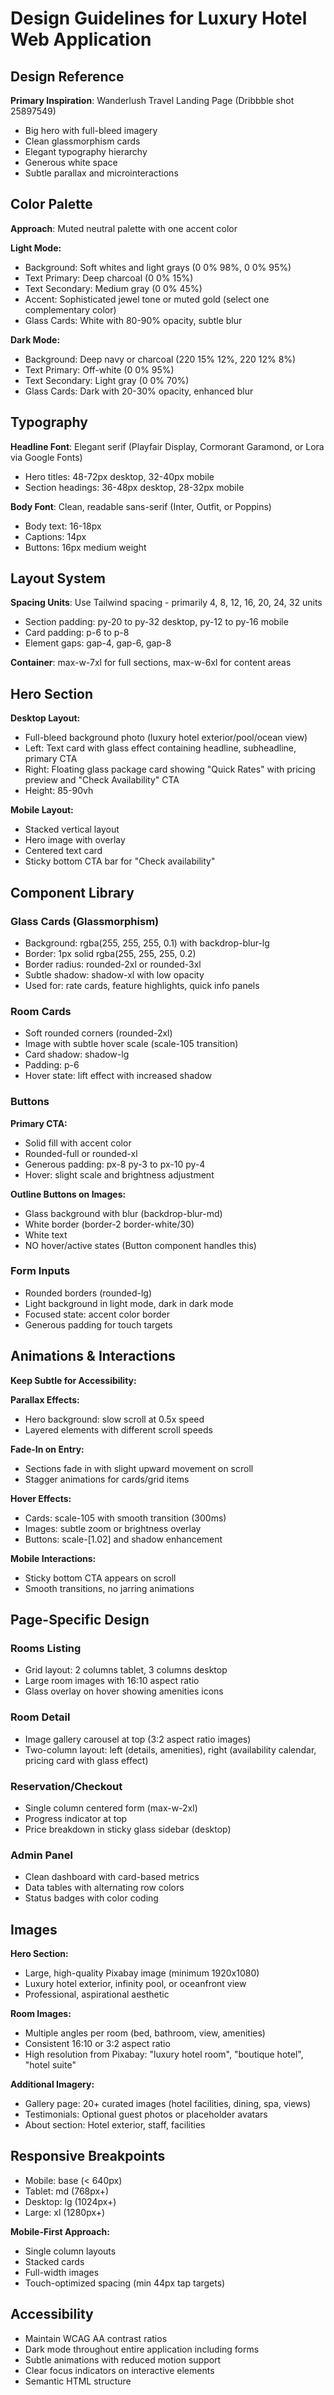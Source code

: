 # Design Guidelines for Luxury Hotel Web Application

## Design Reference
**Primary Inspiration**: Wanderlush Travel Landing Page (Dribbble shot 25897549)
- Big hero with full-bleed imagery
- Clean glassmorphism cards
- Elegant typography hierarchy
- Generous white space
- Subtle parallax and microinteractions

## Color Palette

**Approach**: Muted neutral palette with one accent color

**Light Mode:**
- Background: Soft whites and light grays (0 0% 98%, 0 0% 95%)
- Text Primary: Deep charcoal (0 0% 15%)
- Text Secondary: Medium gray (0 0% 45%)
- Accent: Sophisticated jewel tone or muted gold (select one complementary color)
- Glass Cards: White with 80-90% opacity, subtle blur

**Dark Mode:**
- Background: Deep navy or charcoal (220 15% 12%, 220 12% 8%)
- Text Primary: Off-white (0 0% 95%)
- Text Secondary: Light gray (0 0% 70%)
- Glass Cards: Dark with 20-30% opacity, enhanced blur

## Typography

**Headline Font**: Elegant serif (Playfair Display, Cormorant Garamond, or Lora via Google Fonts)
- Hero titles: 48-72px desktop, 32-40px mobile
- Section headings: 36-48px desktop, 28-32px mobile

**Body Font**: Clean, readable sans-serif (Inter, Outfit, or Poppins)
- Body text: 16-18px
- Captions: 14px
- Buttons: 16px medium weight

## Layout System

**Spacing Units**: Use Tailwind spacing - primarily 4, 8, 12, 16, 20, 24, 32 units
- Section padding: py-20 to py-32 desktop, py-12 to py-16 mobile
- Card padding: p-6 to p-8
- Element gaps: gap-4, gap-6, gap-8

**Container**: max-w-7xl for full sections, max-w-6xl for content areas

## Hero Section

**Desktop Layout:**
- Full-bleed background photo (luxury hotel exterior/pool/ocean view)
- Left: Text card with glass effect containing headline, subheadline, primary CTA
- Right: Floating glass package card showing "Quick Rates" with pricing preview and "Check Availability" CTA
- Height: 85-90vh

**Mobile Layout:**
- Stacked vertical layout
- Hero image with overlay
- Centered text card
- Sticky bottom CTA bar for "Check availability"

## Component Library

### Glass Cards (Glassmorphism)
- Background: rgba(255, 255, 255, 0.1) with backdrop-blur-lg
- Border: 1px solid rgba(255, 255, 255, 0.2)
- Border radius: rounded-2xl or rounded-3xl
- Subtle shadow: shadow-xl with low opacity
- Used for: rate cards, feature highlights, quick info panels

### Room Cards
- Soft rounded corners (rounded-2xl)
- Image with subtle hover scale (scale-105 transition)
- Card shadow: shadow-lg
- Padding: p-6
- Hover state: lift effect with increased shadow

### Buttons
**Primary CTA:**
- Solid fill with accent color
- Rounded-full or rounded-xl
- Generous padding: px-8 py-3 to px-10 py-4
- Hover: slight scale and brightness adjustment

**Outline Buttons on Images:**
- Glass background with blur (backdrop-blur-md)
- White border (border-2 border-white/30)
- White text
- NO hover/active states (Button component handles this)

### Form Inputs
- Rounded borders (rounded-lg)
- Light background in light mode, dark in dark mode
- Focused state: accent color border
- Generous padding for touch targets

## Animations & Interactions

**Keep Subtle for Accessibility:**

**Parallax Effects:**
- Hero background: slow scroll at 0.5x speed
- Layered elements with different scroll speeds

**Fade-In on Entry:**
- Sections fade in with slight upward movement on scroll
- Stagger animations for cards/grid items

**Hover Effects:**
- Cards: scale-105 with smooth transition (300ms)
- Images: subtle zoom or brightness overlay
- Buttons: scale-[1.02] and shadow enhancement

**Mobile Interactions:**
- Sticky bottom CTA appears on scroll
- Smooth transitions, no jarring animations

## Page-Specific Design

### Rooms Listing
- Grid layout: 2 columns tablet, 3 columns desktop
- Large room images with 16:10 aspect ratio
- Glass overlay on hover showing amenities icons

### Room Detail
- Image gallery carousel at top (3:2 aspect ratio images)
- Two-column layout: left (details, amenities), right (availability calendar, pricing card with glass effect)

### Reservation/Checkout
- Single column centered form (max-w-2xl)
- Progress indicator at top
- Price breakdown in sticky glass sidebar (desktop)

### Admin Panel
- Clean dashboard with card-based metrics
- Data tables with alternating row colors
- Status badges with color coding

## Images

**Hero Section:**
- Large, high-quality Pixabay image (minimum 1920x1080)
- Luxury hotel exterior, infinity pool, or oceanfront view
- Professional, aspirational aesthetic

**Room Images:**
- Multiple angles per room (bed, bathroom, view, amenities)
- Consistent 16:10 or 3:2 aspect ratio
- High resolution from Pixabay: "luxury hotel room", "boutique hotel", "hotel suite"

**Additional Imagery:**
- Gallery page: 20+ curated images (hotel facilities, dining, spa, views)
- Testimonials: Optional guest photos or placeholder avatars
- About section: Hotel exterior, staff, facilities

## Responsive Breakpoints

- Mobile: base (< 640px)
- Tablet: md (768px+)
- Desktop: lg (1024px+)
- Large: xl (1280px+)

**Mobile-First Approach:**
- Single column layouts
- Stacked cards
- Full-width images
- Touch-optimized spacing (min 44px tap targets)

## Accessibility

- Maintain WCAG AA contrast ratios
- Dark mode throughout entire application including forms
- Subtle animations with reduced motion support
- Clear focus indicators on interactive elements
- Semantic HTML structure